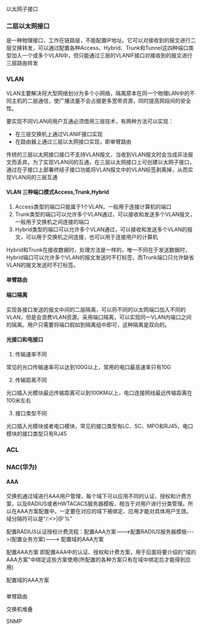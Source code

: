 以太网子接口


### 二层以太网接口
是一种物理接口，工作在链路层，不能配置IP地址。它可以对接收到的报文进行二层交换转发，可以通过配置各种Access、Hybrid、Trunk和Tunnel这四种端口类型加入一个或多个VLAN中，但只能通过三层的VLANIF接口对接收到的报文进行三层路由转发

### VLAN
VLAN主要解决将大型网络划分为多个小网络，隔离原本在同一个物理LAN中的不同主机的二层通信，使广播流量不会占据更多宽带资源，同时提高网段间的安全性。

要实现不同VLAN间用户互通必须借用三层技术，有两种方法可以实现：
- 在三层交换机上通过VLANIF接口实现
- 在路由器上通过三层以太网接口实现，即单臂路由

传统的三层以太网接口接口不支持VLAN报文，当收到VLAN报文时会当成非法报文而丢弃。为了实现VLAN间的互通，在三层以太网接口上可创建以太网子接口，通过在子接口上部署终结子接口功能将VLAN报文中的VLAN标签剥离掉，从而实现VLAN间的三层互通



#### VLAN 三种端口模式Access,Trunk,Hybrid
1. Access类型的端口只能属于1个VLAN，一般用于连接计算机的端口
2. Trunk类型的端口可以允许多个VLAN通过，可以接收和发送多个VLAN报文，一般用于交换机之间连接的端口
3. Hybrid类型的端口可以允许多个VLAN通过，可以接收和发送多个VLAN的报文，可以用于交换机之间连接，也可以用于连接用户的计算机

Hybrid和Trunk在接收数据时，处理方法是一样的，唯一不同在于发送数据时，Hybrid端口可以允许多个VLAN的报文发送时不打标签，而Trunk端口只允许缺省VLAN的报文发送时不打标签。

#### 单臂路由



#### 端口隔离

实现各接口发送的报文中间的二层隔离，可以将不同的以太网端口加入不同的VLAN，但是会浪费VLAN资源。采用端口隔离，可以实现同一VLAN内端口之间的隔离。用户只需要将端口假如到隔离组中即可，这种隔离是双向的。

#### 光接口和电接口
1. 传输速率不同

常见的光口传输速率可以达到100G以上，常用的电口最高速率只有10G

2. 传输距离不同

光口插入光模块最远传输距离可以到100KM以上，电口连接网线最远传输距离在100米左右

3. 接口类型不同

光口插入光模块或者电口模块，常见的接口类型有LC、SC、MPO和RJ45，电口模块的接口类型只有RJ45


### ACL



### NAC(华为)
#### AAA
交换机通过域进行AAA用户管理，每个域下可以应用不同的认证、授权和计费方案，以及RADIUS或者HWTACACS服务器模板，相当于对用户进行分类管理。所以在AAA方案配置中，一定要在对应的域下被绑定、应用才能对具体用户生效。域分隔符可以是"\/:<>|@'%"

配置RADIUS认证授权计费流程：配置AAA方案--->配置RADIUS服务器模板--->(配置业务方案)---> 配置域的AAA方案

配置AAA方案
即配置AAA中的认证、授权和计费方案，用于后面将要介绍的"域的AAA方案"中绑定这些方案使用(所配置的各种方案只有在域中绑定后才能得到应用)

配置域的AAA方案





###
单臂路由

交换机堆叠


SNMP






